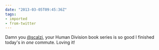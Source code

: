 ```yaml
---
date: "2013-03-05T09:45:36Z"
tags:
- imported
- from-twitter
---
```

Damn you [@scalzi](/twitter/#/scalzi), your Human Division book series is so good I finished today's in *one* commute. Loving it\!

